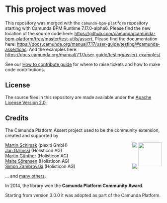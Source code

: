 # This project was moved

This repository was merged with the `camunda-bpm-platform` repository starting with Camunda BPM Runtime 7.17.0-alpha6. Please find the new location of the source code here: 
https://github.com/camunda/camunda-bpm-platform/tree/master/test-utils/assert. Please find the documentation here: https://docs.camunda.org/manual/7.17/user-guide/testing/#camunda-assertions. And the examples here: https://docs.camunda.org/manual/7.17/user-guide/testing/assert-examples/.

See our [How to contribute guide](https://github.com/camunda/camunda-bpm-platform/blob/master/CONTRIBUTING.md) for where to raise tickets and how to make code contributions.

## License

The source files in this repository are made available under the [Apache License Version 2.0](./LICENSE).

## Credits

The Camunda Platform Assert project used to be the community extension, created and supported by

<img src="http://camunda.github.io/camunda-bpm-assert/resources/images/community-award.png" align="right" width="76">

[Martin Schimak](https://github.com/martinschimak) (plexiti GmbH)<a href="http://plexiti.com"><img src="https://plexiti.com/images/plexiti-transparent.png" align="right"></img></a><br>
[Jan Galinski](https://github.com/jangalinski) (Holisticon AG)<br>
[Martin Günther](https://github.com/margue) (Holisticon AG)<br>
[Malte Sörensen](https://github.com/malteser) (Holisticon AG)<br>
<a href="http://www.holisticon.de"><img src="https://www.holisticon.de/wp-content/uploads/2020/08/logo2016_black_242.png" align="right" /></a>[Simon Zambrovski](https://github.com/zambrovski) (Holisticon AG)


... and [many others](https://github.com/camunda/camunda-bpm-assert/graphs/contributors).

In 2014, the library won the **Camunda Platform Community Award**.

Starting from version 3.0.0 it was adopted as part of the Camunda Platform.
